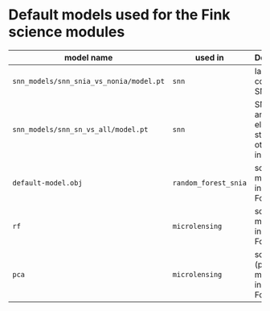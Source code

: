 # Default models used for the Fink science modules

| model name | used in | Description |
|------------|---------|-------------|
| `snn_models/snn_snia_vs_nonia/model.pt`| `snn` | Ia vs core-collapse SNe |
| `snn_models/snn_sn_vs_all/model.pt`| `snn` | SNe vs. anything else (var star and other stuff in training) |
| `default-model.obj` | `random_forest_snia` | scikit-learn model used in Random Forest |
| `rf` | `microlensing` | scikit-learn model used in Random Forest |
| `pca` | `microlensing` | scikit-learn (pca) model used in Random Forest |
